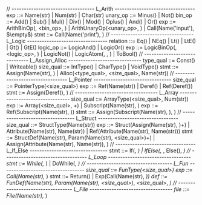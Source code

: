 // ---------------------------------- L_Arith ---------------------------------
exp ::= Name(str) | Num(str) | Char(str)
unary_op ::= Minus() | Not()
bin_op ::= Add() | Sub() | Mul() | Div() | Mod() | Oplus() | And() | Or()
exp ::= ArithBinOp(<exp>, <bin_op>, <exp>) | ArithUnaryOp(<unary_op>, <exp>) | Call(Name('input'), $\empty$)
stmt ::= Call(Name('print'), <exp>)
// ---------------------------------- L_Logic ---------------------------------
relation ::= Eq() | NEq() | Lt() | LtE() | Gt() | GtE()
logic_op ::= LogicAnd() | LogicOr()
exp ::= LogicBinOp(<exp>, <logic_op>, <exp>) | LogicNot(<exp>) | LogicAtom(<exp>, <relation>, <exp>) | ToBool(<exp>)
// ------------------------------ L_Assign_Alloc ------------------------------
type_qual ::= Const() | Writeable()
size_qual ::= IntType() | CharType() | VoidType()
stmt ::= Assign(Name(str), <exp>) | Alloc(<type_qual>, <size_qual>, Name(str))
// --------------------------------- L_Pointer --------------------------------
size_qual ::= PointerType(<size_qual>)
exp ::= Ref(Name(str)) | Deref(<exp>) | Ref(Deref(<exp>))
stmt ::= Assign(Deref(<exp>), <exp>)
// ---------------------------------- L_Array ---------------------------------
size_qual ::= ArrayType(<size_qual>, Num(str))
exp ::= Array(<size_qual>, <exp>+) | Subscript(Name(str), <exp>)
exp ::= Ref(Subscript(Name(str), <exp>))
stmt ::= Assign(Subscript(Name(str), <exp>), <exp>)
// --------------------------------- L_Struct ---------------------------------
size_qual ::= StructType(Name(str))
exp ::= Struct(Assign(Name(str), <exp>)+) | Attribute(Name(str), Name(str)) | Ref(Attribute(Name(str), Name(str)))
stmt ::= StructDef(Name(str), Param(Name(str), <size_qual>)+) | Assign(Attribute(Name(str), Name(str)), <exp>)
// --------------------------------- L_If_Else --------------------------------
stmt ::= If(<exp>, <stmt>*) | IfElse(<exp>, <stmt>*, Else(), <stmt>*)
// ---------------------------------- L_Loop ----------------------------------
stmt ::= While(<exp>, <stmt>*) | DoWhile(<exp>, <stmt>*)
// ----------------------------------- L_Fun ----------------------------------
size_qual ::= FunType(<size_qual>)
exp ::= Call(Name(str), <exp>*)
stmt ::= Return(<exp>) | Exp(Call(Name(str), <exp>*))
def ::= FunDef(Name(str), Param(Name(str), <size_qual>)*, <size_qual>, <stmt>*)
// ---------------------------------- L_File ----------------------------------
file ::= File(Name(str), <def>*)
